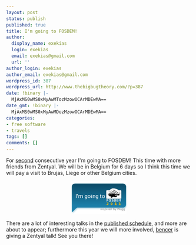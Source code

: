 ```yaml
---
layout: post
status: publish
published: true
title: I'm going to FOSDEM!
author:
  display_name: exekias
  login: exekias
  email: exekias@gmail.com
  url: ''
author_login: exekias
author_email: exekias@gmail.com
wordpress_id: 387
wordpress_url: http://www.thebigbugtheory.com/?p=387
date: !binary |-
  MjAxMS0wMS0xMyAwMTozMzowOCArMDEwMA==
date_gmt: !binary |-
  MjAxMS0wMS0xMyAwMDozMzowOCArMDEwMA==
categories:
- free software
- travels
tags: []
comments: []
---
```

<p>For <a href="http://exekias.me/2010/02/nos-vamos-a-la-fosdem/">second</a> consecutive year I'm going to FOSDEM! This time with more friends from Zentyal. We will be in Belgium for 6 days so I think this time we will pay a visit to Brujas, Liege or other Belgium cities.</p>
<div style="text-align: center"><a href="http://www.fosdem.org"><img src="/wp-content/uploads/2011/01/going-to.png" alt="I'm going to FOSDEM, the Free and Open Source Software Developers' European Meeting" /></a></div></p>
<p>There are a lot of interesting talks in the <a href="http://fosdem.org/2011/news/accepted-stands-lightning-talks">published schedule</a>, and more are about to appear; furthermore this year we will more involved, <a href="http://bq.cauterized.net">bencer</a> is giving a Zentyal talk! See you there!</p>
